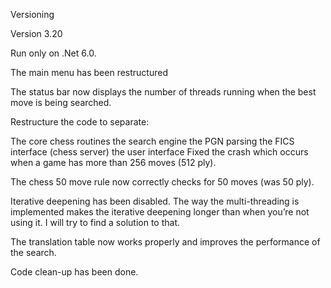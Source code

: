 Versioning
 

Version 3.20

 

Run only on .Net 6.0.

The main menu has been restructured

The status bar now displays the number of threads running when the best move is being searched.

Restructure the code to separate:

The core chess routines
the search engine
the PGN parsing
the FICS interface (chess server)
the user interface
Fixed the crash which occurs when a game has more than 256 moves (512 ply).

The chess 50 move rule now correctly checks for 50 moves (was 50 ply).

Iterative deepening has been disabled. The way the multi-threading is implemented makes the iterative deepening longer than when you’re not using it. I will try to find a solution to that.

The translation table now works properly and improves the performance of the search.

Code clean-up has been done.
